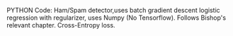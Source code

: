PYTHON Code: Ham/Spam detector,uses  batch gradient descent logistic regression with regularizer, uses Numpy (No Tensorflow). Follows Bishop's relevant chapter. Cross-Entropy loss. 

